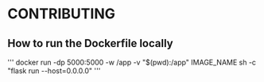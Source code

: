 # CONTRIBUTING

## How to run the Dockerfile locally


'''
docker run -dp 5000:5000 -w /app -v "$(pwd):/app" IMAGE_NAME sh -c "flask run --host=0.0.0.0"
'''
    
    